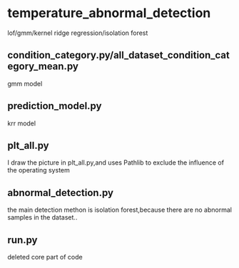 # temperature_abnormal_detection
lof/gmm/kernel ridge regression/isolation forest

condition_category.py/all_dataset_condition_category_mean.py
----
gmm model

prediction_model.py 
----
krr model

plt_all.py
----
I draw the picture in plt_all.py,and uses Pathlib to exclude the influence of the operating system

abnormal_detection.py
----
the main detection methon is isolation forest,because there are no abnormal samples in the dataset..

run.py 
----
deleted core part of code
